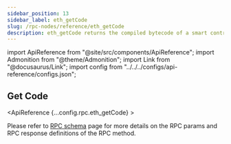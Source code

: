 ```yaml
---
sidebar_position: 13
sidebar_label: eth_getCode
slug: /rpc-nodes/reference/eth_getCode
description: eth_getCode returns the compiled bytecode of a smart contract, if any, at a given address. Useful for inspecting or verifying the code of deployed contracts.
---
```


<head>
    <title>eth_getCode RPC Method - Moralis Documentation</title>
</head>

import ApiReference from "@site/src/components/ApiReference";
import Admonition from "@theme/Admonition";
import Link from "@docusaurus/Link";
import config from "../../../configs/api-reference/configs.json";

## Get Code

<ApiReference {...config.rpc.eth_getCode} >
<Admonition type="info" title="Note">

<p>
Please refer to <a href="/rpc-nodes/reference/evm-rpc-schema">RPC schema</a> page for more details on the RPC params and RPC response definitions of the RPC method. 
</p>
</Admonition>
</ApiReference>
